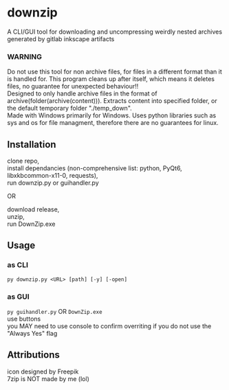 # downzip
A CLI/GUI tool for downloading and uncompressing weirdly nested archives generated by gitlab inkscape artifacts

### WARNING

Do not use this tool for non archive files, for files in a different format than it is handled for. This program cleans up after itself, which means it deletes files, no guarantee for unexpected behaviour!!  
Designed to only handle archive files in the format of archive(folder(archive(content))). Extracts content into specified folder, or the default temporary folder "./temp_down".  
Made with Windows primarily for Windows. Uses python libraries such as sys and os for file managment, therefore there are no guarantees for linux.

## Installation
clone repo,  
install dependancies (non-comprehensive list: python, PyQt6, libxkbcommon-x11-0, requests),  
run downzip.py or guihandler.py  
  
OR  
  
download release,  
unzip,  
run DownZip.exe  

## Usage
### as CLI
`py downzip.py <URL> [path] [-y] [-open]`
### as GUI
`py guihandler.py` OR `DownZip.exe`  
use buttons  
you MAY need to use console to confirm overriting if you do not use the "Always Yes" flag  

## Attributions
icon designed by Freepik  
7zip is NOT made by me (lol)

